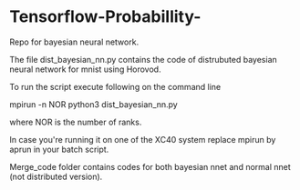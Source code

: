 # Tensorflow-Probabillity-
Repo for bayesian neural network.

The file dist_bayesian_nn.py contains the code of distrubuted bayesian neural network for mnist using Horovod.

To run the script execute following on the command line

mpirun -n NOR python3 dist_bayesian_nn.py

where NOR is the number of ranks. 

In case you're running it on one of the XC40 system replace mpirun by aprun in your batch script.

Merge_code folder contains codes for both bayesian nnet and normal nnet (not distributed version).